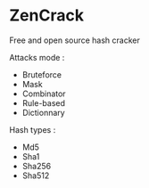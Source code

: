 ZenCrack
========

Free and open source hash cracker

Attacks mode :
 - Bruteforce
 - Mask
 - Combinator
 - Rule-based
 - Dictionnary

Hash types :
 - Md5
 - Sha1
 - Sha256
 - Sha512
